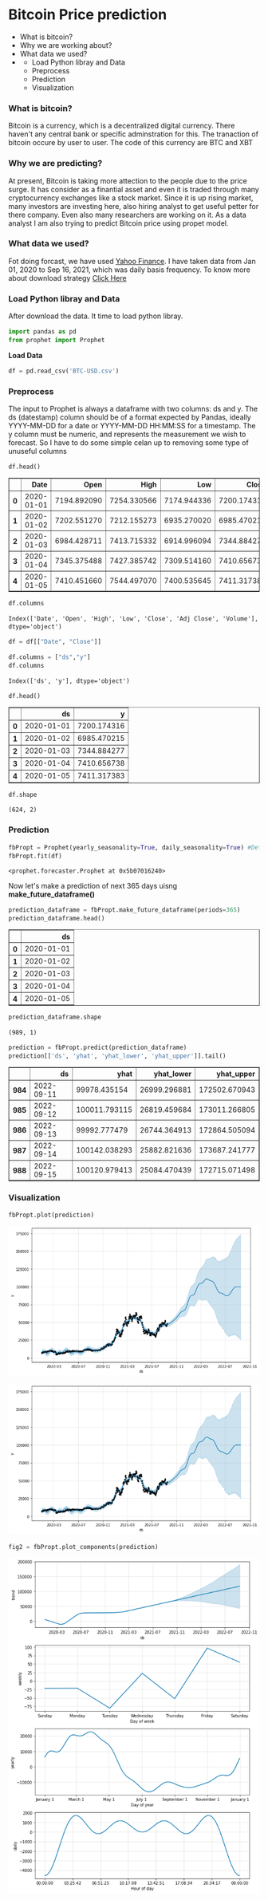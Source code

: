 <h1>Bitcoin Price prediction</h1>
<ul>
    <li><a href="#1" style="text-decoration: none;">What is bitcoin?</a></li>
    <li><a href="#2" style="text-decoration: none;">Why we are working about?</a></li>
    <li><a href="#3" style="text-decoration: none;">What data we used?</a></li>
    <li>
        <ul>
            <li><a href="#4" style="text-decoration: none;">Load Python libray and Data</a></li>
            <li><a href="#5" style="text-decoration: none;">Preprocess</a></li>
            <li><a href="#6" style="text-decoration: none;">Prediction</a></li>
            <li><a href="#7" style="text-decoration: none;">Visualization</a></li>
        </ul>
    </li>
</ul>
<h3 id='1'>What is bitcoin?</h3>
<p>Bitcoin is a currency, which is a decentralized digital currency. There haven't any central bank or specific adminstration for this. The tranaction of bitcoin occure by user to user. The code of this currency are BTC and XBT</p>

<h3 id='2'>Why we are predicting?</h3>
<p>At present, Bitcoin is taking more attection to the people due to the price surge. It has consider as a finantial asset and even it is traded through many cryptocurrency exchanges like a stock market. Since it is up rising market, many investors are investing here, also hiring analyst to get useful petter for there company. Even also many researchers are working on it. As a data analyst I am also trying to predict Bitcoin price using propet model.</p>

<h3 id='3'>What data we used?</h3>
<p>Fot doing forcast, we have used <a href="https://finance.yahoo.com/quote/BTC-USD/history?p=BTC-USD">Yahoo Finance</a>. I have taken data from Jan 01, 2020 to Sep 16, 2021, which was daily basis frequency. To know more about download strategy <a href="https://www.macroption.com/yahoo-finance-download-historical-data/">Click Here</a></p>

<h3 id='4'>Load Python libray and Data</h3>
<p>After download the data. It time to load python libray.</p>


```python
import pandas as pd
from prophet import Prophet
```

<p><b>Load Data</b></p>


```python
df = pd.read_csv('BTC-USD.csv')
```

<h3 id='5'>Preprocess</h3>
<p>The input to Prophet is always a dataframe with two columns: ds and y. The ds (datestamp) column should be of a format expected by Pandas, ideally YYYY-MM-DD for a date or YYYY-MM-DD HH:MM:SS for a timestamp. The y column must be numeric, and represents the measurement we wish to forecast. So I have to do some simple celan up to removing some type of unuseful columns</p>


```python
df.head()
```




<div>
<style scoped>
    .dataframe tbody tr th:only-of-type {
        vertical-align: middle;
    }

    .dataframe tbody tr th {
        vertical-align: top;
    }

    .dataframe thead th {
        text-align: right;
    }
</style>
<table border="1" class="dataframe">
  <thead>
    <tr style="text-align: right;">
      <th></th>
      <th>Date</th>
      <th>Open</th>
      <th>High</th>
      <th>Low</th>
      <th>Close</th>
      <th>Adj Close</th>
      <th>Volume</th>
    </tr>
  </thead>
  <tbody>
    <tr>
      <th>0</th>
      <td>2020-01-01</td>
      <td>7194.892090</td>
      <td>7254.330566</td>
      <td>7174.944336</td>
      <td>7200.174316</td>
      <td>7200.174316</td>
      <td>1.856566e+10</td>
    </tr>
    <tr>
      <th>1</th>
      <td>2020-01-02</td>
      <td>7202.551270</td>
      <td>7212.155273</td>
      <td>6935.270020</td>
      <td>6985.470215</td>
      <td>6985.470215</td>
      <td>2.080208e+10</td>
    </tr>
    <tr>
      <th>2</th>
      <td>2020-01-03</td>
      <td>6984.428711</td>
      <td>7413.715332</td>
      <td>6914.996094</td>
      <td>7344.884277</td>
      <td>7344.884277</td>
      <td>2.811148e+10</td>
    </tr>
    <tr>
      <th>3</th>
      <td>2020-01-04</td>
      <td>7345.375488</td>
      <td>7427.385742</td>
      <td>7309.514160</td>
      <td>7410.656738</td>
      <td>7410.656738</td>
      <td>1.844427e+10</td>
    </tr>
    <tr>
      <th>4</th>
      <td>2020-01-05</td>
      <td>7410.451660</td>
      <td>7544.497070</td>
      <td>7400.535645</td>
      <td>7411.317383</td>
      <td>7411.317383</td>
      <td>1.972507e+10</td>
    </tr>
  </tbody>
</table>
</div>




```python
df.columns
```




    Index(['Date', 'Open', 'High', 'Low', 'Close', 'Adj Close', 'Volume'], dtype='object')




```python
df = df[["Date", "Close"]]
```


```python
df.columns = ["ds","y"]
df.columns
```




    Index(['ds', 'y'], dtype='object')




```python
df.head()
```




<div>
<style scoped>
    .dataframe tbody tr th:only-of-type {
        vertical-align: middle;
    }

    .dataframe tbody tr th {
        vertical-align: top;
    }

    .dataframe thead th {
        text-align: right;
    }
</style>
<table border="1" class="dataframe">
  <thead>
    <tr style="text-align: right;">
      <th></th>
      <th>ds</th>
      <th>y</th>
    </tr>
  </thead>
  <tbody>
    <tr>
      <th>0</th>
      <td>2020-01-01</td>
      <td>7200.174316</td>
    </tr>
    <tr>
      <th>1</th>
      <td>2020-01-02</td>
      <td>6985.470215</td>
    </tr>
    <tr>
      <th>2</th>
      <td>2020-01-03</td>
      <td>7344.884277</td>
    </tr>
    <tr>
      <th>3</th>
      <td>2020-01-04</td>
      <td>7410.656738</td>
    </tr>
    <tr>
      <th>4</th>
      <td>2020-01-05</td>
      <td>7411.317383</td>
    </tr>
  </tbody>
</table>
</div>




```python
df.shape
```




    (624, 2)



<h3 id='6'>Prediction</h3>


```python
fbPropt = Prophet(yearly_seasonality=True, daily_seasonality=True) #Define the model
fbPropt.fit(df)
```




    <prophet.forecaster.Prophet at 0x5b07016240>



<p>Now let's make a prediction of next 365 days uisng <b>make_future_dataframe()</b></p>


```python
prediction_dataframe = fbPropt.make_future_dataframe(periods=365)
prediction_dataframe.head()
```




<div>
<style scoped>
    .dataframe tbody tr th:only-of-type {
        vertical-align: middle;
    }

    .dataframe tbody tr th {
        vertical-align: top;
    }

    .dataframe thead th {
        text-align: right;
    }
</style>
<table border="1" class="dataframe">
  <thead>
    <tr style="text-align: right;">
      <th></th>
      <th>ds</th>
    </tr>
  </thead>
  <tbody>
    <tr>
      <th>0</th>
      <td>2020-01-01</td>
    </tr>
    <tr>
      <th>1</th>
      <td>2020-01-02</td>
    </tr>
    <tr>
      <th>2</th>
      <td>2020-01-03</td>
    </tr>
    <tr>
      <th>3</th>
      <td>2020-01-04</td>
    </tr>
    <tr>
      <th>4</th>
      <td>2020-01-05</td>
    </tr>
  </tbody>
</table>
</div>




```python
prediction_dataframe.shape
```




    (989, 1)




```python
prediction = fbPropt.predict(prediction_dataframe)
prediction[['ds', 'yhat', 'yhat_lower', 'yhat_upper']].tail()
```




<div>
<style scoped>
    .dataframe tbody tr th:only-of-type {
        vertical-align: middle;
    }

    .dataframe tbody tr th {
        vertical-align: top;
    }

    .dataframe thead th {
        text-align: right;
    }
</style>
<table border="1" class="dataframe">
  <thead>
    <tr style="text-align: right;">
      <th></th>
      <th>ds</th>
      <th>yhat</th>
      <th>yhat_lower</th>
      <th>yhat_upper</th>
    </tr>
  </thead>
  <tbody>
    <tr>
      <th>984</th>
      <td>2022-09-11</td>
      <td>99978.435154</td>
      <td>26999.296881</td>
      <td>172502.670943</td>
    </tr>
    <tr>
      <th>985</th>
      <td>2022-09-12</td>
      <td>100011.793115</td>
      <td>26819.459684</td>
      <td>173011.266805</td>
    </tr>
    <tr>
      <th>986</th>
      <td>2022-09-13</td>
      <td>99992.777479</td>
      <td>26744.364913</td>
      <td>172864.505094</td>
    </tr>
    <tr>
      <th>987</th>
      <td>2022-09-14</td>
      <td>100142.038293</td>
      <td>25882.821636</td>
      <td>173687.241777</td>
    </tr>
    <tr>
      <th>988</th>
      <td>2022-09-15</td>
      <td>100120.979413</td>
      <td>25084.470439</td>
      <td>172715.071498</td>
    </tr>
  </tbody>
</table>
</div>



<h3 id='7'>Visualization</h3>


```python
fbPropt.plot(prediction)
```




![png](output_18_0.png)




![png](output_18_1.png)



```python
fig2 = fbPropt.plot_components(prediction)
```


![png](output_19_0.png)



```python

```
